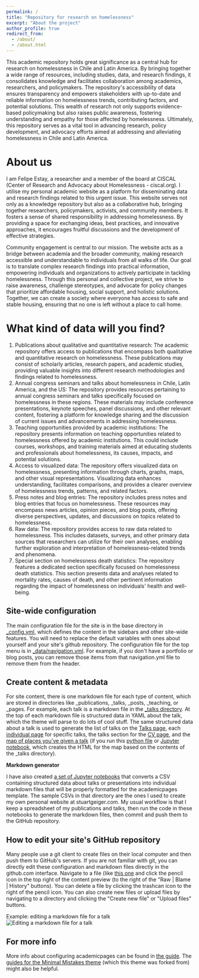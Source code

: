 ```yaml
---
permalink: /
title: "Repository for research on homelessness"
excerpt: "About the project"
author_profile: true
redirect_from: 
  - /about/
  - /about.html
---
```


This academic repository holds great significance as a central hub for research on homelessness in Chile and Latin America. By bringing together a wide range of resources, including studies, data, and research findings, it consolidates knowledge and facilitates collaboration among academics, researchers, and policymakers. The repository's accessibility of data ensures transparency and empowers stakeholders with up-to-date and reliable information on homelessness trends, contributing factors, and potential solutions. This wealth of research not only supports evidence-based policymaking but also raises public awareness, fostering understanding and empathy for those affected by homelessness. Ultimately, this repository serves as a vital tool in advancing research, policy development, and advocacy efforts aimed at addressing and alleviating homelessness in Chile and Latin America.

About us
======
I am Felipe Estay, a researcher and a member of the board at CISCAL (Center of Research and Advocacy about Homelessness - ciscal.org). I utilise my personal academic website as a platform for disseminating data and research findings related to this urgent issue. This website serves not only as a knowledge repository but also as a collaborative hub, bringing together researchers, policymakers, activists, and community members. It fosters a sense of shared responsibility in addressing homelessness. By providing a space for exchanging ideas, best practices, and innovative approaches, it encourages fruitful discussions and the development of effective strategies.

Community engagement is central to our mission. The website acts as a bridge between academia and the broader community, making research accessible and understandable to individuals from all walks of life. Our goal is to translate complex research findings into practical information, empowering individuals and organizations to actively participate in tackling homelessness. Through this personal and collective project, we strive to raise awareness, challenge stereotypes, and advocate for policy changes that prioritize affordable housing, social support, and holistic solutions. Together, we can create a society where everyone has access to safe and stable housing, ensuring that no one is left without a place to call home.

What kind of data will you find?
======
1. Publications about qualitative and quantitative research: The academic repository offers access to publications that encompass both qualitative and quantitative research on homelessness. These publications may consist of scholarly articles, research papers, and academic studies, providing valuable insights into different research methodologies and findings related to homelessness.
1. Annual congress seminars and talks about homelessness in Chile, Latin America, and the US: The repository provides resources pertaining to annual congress seminars and talks specifically focused on homelessness in these regions. These materials may include conference presentations, keynote speeches, panel discussions, and other relevant content, fostering a platform for knowledge sharing and the discussion of current issues and advancements in addressing homelessness.
1. Teaching opportunities provided by academic institutions: The repository presents information on teaching opportunities related to homelessness offered by academic institutions. This could include courses, workshops, and training materials aimed at educating students and professionals about homelessness, its causes, impacts, and potential solutions.
1. Access to visualized data: The repository offers visualized data on homelessness, presenting information through charts, graphs, maps, and other visual representations. Visualizing data enhances understanding, facilitates comparisons, and provides a clearer overview of homelessness trends, patterns, and related factors.
1. Press notes and blog entries: The repository includes press notes and blog entries that focus on homelessness. These resources may encompass news articles, opinion pieces, and blog posts, offering diverse perspectives, updates, and discussions on topics related to homelessness.
1. Raw data: The repository provides access to raw data related to homelessness. This includes datasets, surveys, and other primary data sources that researchers can utilize for their own analyses, enabling further exploration and interpretation of homelessness-related trends and phenomena.
1. Special section on homelessness death statistics: The repository features a dedicated section specifically focused on homelessness death statistics. This section presents data and analyses related to mortality rates, causes of death, and other pertinent information regarding the impact of homelessness on individuals' health and well-being.



Site-wide configuration
------
The main configuration file for the site is in the base directory in [_config.yml](https://github.com/academicpages/academicpages.github.io/blob/master/_config.yml), which defines the content in the sidebars and other site-wide features. You will need to replace the default variables with ones about yourself and your site's github repository. The configuration file for the top menu is in [_data/navigation.yml](https://github.com/academicpages/academicpages.github.io/blob/master/_data/navigation.yml). For example, if you don't have a portfolio or blog posts, you can remove those items from that navigation.yml file to remove them from the header. 

Create content & metadata
------
For site content, there is one markdown file for each type of content, which are stored in directories like _publications, _talks, _posts, _teaching, or _pages. For example, each talk is a markdown file in the [_talks directory](https://github.com/academicpages/academicpages.github.io/tree/master/_talks). At the top of each markdown file is structured data in YAML about the talk, which the theme will parse to do lots of cool stuff. The same structured data about a talk is used to generate the list of talks on the [Talks page](https://academicpages.github.io/talks), each [individual page](https://academicpages.github.io/talks/2012-03-01-talk-1) for specific talks, the talks section for the [CV page](https://academicpages.github.io/cv), and the [map of places you've given a talk](https://academicpages.github.io/talkmap.html) (if you run this [python file](https://github.com/academicpages/academicpages.github.io/blob/master/talkmap.py) or [Jupyter notebook](https://github.com/academicpages/academicpages.github.io/blob/master/talkmap.ipynb), which creates the HTML for the map based on the contents of the _talks directory).

**Markdown generator**

I have also created [a set of Jupyter notebooks](https://github.com/academicpages/academicpages.github.io/tree/master/markdown_generator
) that converts a CSV containing structured data about talks or presentations into individual markdown files that will be properly formatted for the academicpages template. The sample CSVs in that directory are the ones I used to create my own personal website at stuartgeiger.com. My usual workflow is that I keep a spreadsheet of my publications and talks, then run the code in these notebooks to generate the markdown files, then commit and push them to the GitHub repository.

How to edit your site's GitHub repository
------
Many people use a git client to create files on their local computer and then push them to GitHub's servers. If you are not familiar with git, you can directly edit these configuration and markdown files directly in the github.com interface. Navigate to a file (like [this one](https://github.com/academicpages/academicpages.github.io/blob/master/_talks/2012-03-01-talk-1.md) and click the pencil icon in the top right of the content preview (to the right of the "Raw | Blame | History" buttons). You can delete a file by clicking the trashcan icon to the right of the pencil icon. You can also create new files or upload files by navigating to a directory and clicking the "Create new file" or "Upload files" buttons. 

Example: editing a markdown file for a talk
![Editing a markdown file for a talk](/images/editing-talk.png)

For more info
------
More info about configuring academicpages can be found in [the guide](https://academicpages.github.io/markdown/). The [guides for the Minimal Mistakes theme](https://mmistakes.github.io/minimal-mistakes/docs/configuration/) (which this theme was forked from) might also be helpful.
